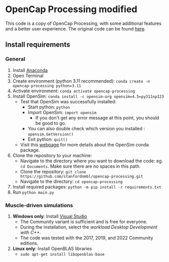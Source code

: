 # OpenCap Processing modified

This code is a copy of OpenCap Processing, with some additional features and a better user experience. The original code
can be found [here](https://github.com/stanfordnmbl/opencap-processing).

## Install requirements

### General

1. Install [Anaconda](https://www.anaconda.com/)
2. Open Terminal
3. Create environment (python 3.11 recommended): `conda create -n opencap-processing python=3.11`
4. Activate environment: `conda activate opencap-processing`
5. Install OpenSim: `conda install -c opensim-org opensim=4.5=py311np123`
    - Test that OpenSim was successfully installed:
        - Start python: `python`
        - Import OpenSim: `import opensim`
            - If you don't get any error message at this point, you should be good to go.
        - You can also double check which version you installed : `opensim.GetVersion()`
        - Exit python: `quit()`
    - Visit this [webpage](https://opensimconfluence.atlassian.net/wiki/spaces/OpenSim/pages/53116061/Conda+Package) for
      more details about the OpenSim conda package.
6. Clone the repository to your machine:
    - Navigate to the directory where you want to download the code: eg. `cd Documents`. Make sure there are no spaces
      in this path.
    - Clone the repository: `git clone https://github.com/stanfordnmbl/opencap-processing.git`
    - Navigate to the directory: `cd opencap-processing`
8. Install required packages: `python -m pip install -r requirements.txt`
9. Run `python main.py`

### Muscle-driven simulations

1. **Windows only**: Install [Visual Studio](https://visualstudio.microsoft.com/downloads/)
    - The Community variant is sufficient and is free for everyone.
    - During the installation, select the *workload Desktop Development with C++*.
    - The code was tested with the 2017, 2019, and 2022 Community editions.
2. **Linux only**: Install OpenBLAS libraries
    - `sudo apt-get install libopenblas-base`
